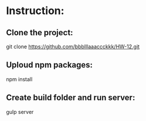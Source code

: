 # Instruction:

## Clone the project:

git clone https://github.com/bbblllaaaccckkk/HW-12.git

## Uploud npm packages:

npm install

## Create build folder and run server:

gulp server